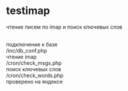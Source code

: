 # testimap
чтение писем по imap и поиск ключевых слов

<br>подключение к базе 
<br>/inc/db_conf.php
<br>чтение imap
<br>/cron/check_msgs.php
<br>поиск ключевых слов
<br>/cron/check_words.php
<br>проверено на яндексе 
